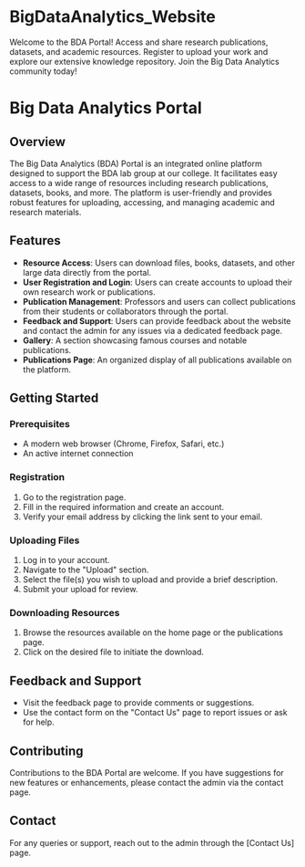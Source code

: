# BigDataAnalytics_Website
Welcome to the BDA Portal! Access and share research publications, datasets, and academic resources. Register to upload your work and explore our extensive knowledge repository. Join the Big Data Analytics community today!

# Big Data Analytics Portal

## Overview
The Big Data Analytics (BDA) Portal is an integrated online platform designed to support the BDA lab group at our college. It facilitates easy access to a wide range of resources including research publications, datasets, books, and more. The platform is user-friendly and provides robust features for uploading, accessing, and managing academic and research materials.

## Features

- **Resource Access**: Users can download files, books, datasets, and other large data directly from the portal.
- **User Registration and Login**: Users can create accounts to upload their own research work or publications.
- **Publication Management**: Professors and users can collect publications from their students or collaborators through the portal.
- **Feedback and Support**: Users can provide feedback about the website and contact the admin for any issues via a dedicated feedback page.
- **Gallery**: A section showcasing famous courses and notable publications.
- **Publications Page**: An organized display of all publications available on the platform.

## Getting Started

### Prerequisites
- A modern web browser (Chrome, Firefox, Safari, etc.)
- An active internet connection

### Registration
1. Go to the registration page.
2. Fill in the required information and create an account.
3. Verify your email address by clicking the link sent to your email.

### Uploading Files
1. Log in to your account.
2. Navigate to the "Upload" section.
3. Select the file(s) you wish to upload and provide a brief description.
4. Submit your upload for review.

### Downloading Resources
1. Browse the resources available on the home page or the publications page.
2. Click on the desired file to initiate the download.

## Feedback and Support
- Visit the feedback page to provide comments or suggestions.
- Use the contact form on the "Contact Us" page to report issues or ask for help.

## Contributing
Contributions to the BDA Portal are welcome. If you have suggestions for new features or enhancements, please contact the admin via the contact page.

## Contact
For any queries or support, reach out to the admin through the [Contact Us] page.


